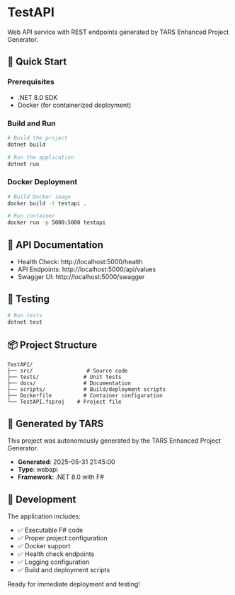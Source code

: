 # TestAPI

Web API service with REST endpoints generated by TARS Enhanced Project Generator.

## 🚀 Quick Start

### Prerequisites
- .NET 8.0 SDK
- Docker (for containerized deployment)

### Build and Run

```bash
# Build the project
dotnet build

# Run the application
dotnet run
```

### Docker Deployment

```bash
# Build Docker image
docker build -t testapi .

# Run container
docker run -p 5000:5000 testapi
```

## 📖 API Documentation

- Health Check: http://localhost:5000/health
- API Endpoints: http://localhost:5000/api/values
- Swagger UI: http://localhost:5000/swagger

## 🧪 Testing

```bash
# Run tests
dotnet test
```

## 📦 Project Structure

```
TestAPI/
├── src/                 # Source code
├── tests/              # Unit tests
├── docs/               # Documentation
├── scripts/            # Build/deployment scripts
├── Dockerfile          # Container configuration
└── TestAPI.fsproj    # Project file
```

## 🤖 Generated by TARS

This project was autonomously generated by the TARS Enhanced Project Generator.
- **Generated**: 2025-05-31 21:45:00
- **Type**: webapi
- **Framework**: .NET 8.0 with F#

## 🔧 Development

The application includes:
- ✅ Executable F# code
- ✅ Proper project configuration
- ✅ Docker support
- ✅ Health check endpoints
- ✅ Logging configuration
- ✅ Build and deployment scripts

Ready for immediate deployment and testing!
